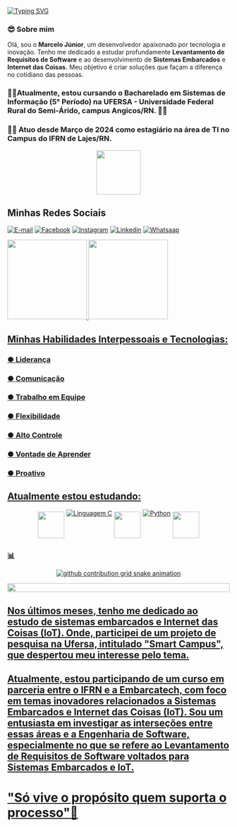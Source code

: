 [![Typing SVG](https://readme-typing-svg.herokuapp.com/?color=00FF00&size=35&center=true&vCenter=true&width=1000&lines=😎Olá,+Seja+bem-vindo!;😎Meu+nome+é+Marcelo+Júnior!;🧑‍💻Sou+Fundador+da+Startup+SertãoDevs🚀)](https://git.io/typing-svg)
<p align="center">

### 😎 **Sobre mim**  
Olá, sou o **Marcelo Júnior**, um desenvolvedor apaixonado por tecnologia e inovação. Tenho me dedicado a estudar profundamente **Levantamento de Requisitos de Software** e ao desenvolvimento de **Sistemas Embarcados** e **Internet das Coisas.** Meu objetivo é criar soluções que façam a diferença no cotidiano das pessoas.

 ### 👨‍🎓Atualmente, estou cursando o Bacharelado em Sistemas de Informação (5° Período) na UFERSA - Universidade Federal Rural do Semi-Árido, campus Angicos/RN. 👨‍🎓
 ### 🧑‍💻 Atuo desde Março de 2024 como estagiário na área de TI no Campus do IFRN de Lajes/RN.

<!--🐱CAT-->
<p align="center">
  <img src="https://media.giphy.com/media/WUlplcMpOCEmTGBtBW/giphy.gif" width="100">
</p>

## Minhas Redes Sociais 

[![E-mail](https://img.shields.io/badge/Gmail-D14836?style=for-the-badge&logo=gmail&logoColor=white)](macelo17@gmail.com)
[![Facebook](https://img.shields.io/badge/Facebook-1877F2?style=for-the-badge&logo=facebook&logoColor=white)](https://www.facebook.com/marcelo.junior.71404/)
[![Instagram](https://img.shields.io/badge/Instagram-E4405F?style=for-the-badge&logo=instagram&logoColor=white)](https://www.instagram.com/marcelocrvg31/)
[![Linkedin](https://img.shields.io/badge/LinkedIn-0077B5?style=for-the-badge&logo=linkedin&logoColor=white)](https://www.linkedin.com/in/marcelo-vitorino-dantas-j%C3%BAnior-6780b4249/)
[![Whatsaap](https://img.shields.io/badge/WhatsApp-25D366?style=for-the-badge&logo=whatsapp&logoColor=white)](84996663080)

 <div>
  <a href="https://github.com/marcelo31vasco">
  <img height="180em" src="https://github-readme-stats.vercel.app/api?username=marcelo31vasco&show_icons=true&theme=onedark&include_all_commits=true&count_private=true"/>
  <img height="180em" src="https://github-readme-stats.vercel.app/api/top-langs/?username=marcelo31vasco&layout=compact&langs_count=16&theme=onedark"/>
</div>

## Minhas Habilidades Interpessoais e Tecnologias:

### ● Liderança
### ● Comunicação
### ● Trabalho em Equipe
### ● Flexibilidade
### ● Alto Controle
### ● Vontade de Aprender
### ● Proativo

## Atualmente estou estudando:
<div style="display: flex; flex-wrap: wrap; justify-content: center;">
<img src="https://techstack-generator.vercel.app/github-icon.svg" width="60" style="margin: 5px;">
 <img align="center" alt="Linguagem C" src="https://img.shields.io/badge/C-00599C?style=for-the-badge&logo=c&logoColor=white"/>
<img src="https://techstack-generator.vercel.app/raspberrypi-icon.svg" width="60" style="margin: 5px;">
 <img align="center" alt=" Python" src="https://img.shields.io/badge/Python-14354C?style=for-the-badge&logo=python&logoColor=white"/>
<img src="https://techstack-generator.vercel.app/cpp-icon.svg" width="60" style="margin: 5px;">
</div>


### 📊 
<picture style="background-color: transparent; display: flex; justify-content: center;">
  <source
    media="(prefers-color-scheme: dark)"
    srcset="https://raw.githubusercontent.com/platane/snk/output/github-contribution-grid-snake-dark.svg"
  />
  <source
    media="(prefers-color-scheme: light)"
    srcset="https://raw.githubusercontent.com/platane/snk/output/github-contribution-grid-snake-light.svg"
  />
  <img
    alt="github contribution grid snake animation"
    src="https://raw.githubusercontent.com/platane/snk/output/github-contribution-grid-snake-light.svg"
    style="background-color: transparent"
  />
</picture>
<p align="center">
  <img src="https://i.imgur.com/dBaSKWF.gif" height="20" width="100%">
</p>

## Nos últimos meses, tenho me dedicado ao estudo de sistemas embarcados e Internet das Coisas (IoT). Onde, participei de um projeto de pesquisa na Ufersa, intitulado "Smart Campus", que despertou meu interesse pelo tema.

## Atualmente, estou participando de um curso em parceria entre o IFRN e a Embarcatech, com foco em temas inovadores relacionados a Sistemas Embarcados e Internet das Coisas (IoT). Sou um entusiasta em investigar as interseções entre essas áreas e a Engenharia de Software, especialmente no que se refere ao Levantamento de Requisitos de Software voltados para Sistemas Embarcados e IoT.

 # "Só vive o propósito quem suporta o processo"🙏

